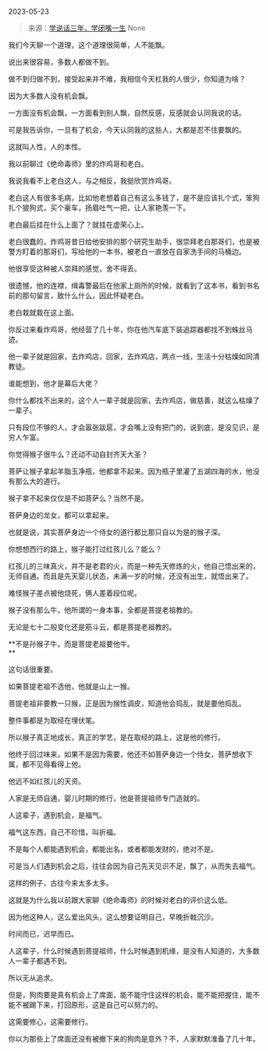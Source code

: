 2023-05-23

> 来源：[学说话三年，学闭嘴一生](http://mp.weixin.qq.com/s?__biz=MzU3NDc5Nzc0NQ==&amp;mid=2247524130&amp;idx=2&amp;sn=660d6332e7cb9faf54ce9d32c3a8e749&amp;chksm=fd2e3dfcca59b4eaa1ada6cfdafba12b2b51c80f1bedaff1e36433459518d17ef8b466bf36a2&amp;scene=127#wechat_redirect)
> None

我们今天聊一个道理，这个道理很简单，人不能飘。  

说出来很容易，多数人都做不到。  

做不到归做不到，接受起来并不难，我相信今天杠我的人很少，你知道为啥？  

因为大多数人没有机会飘。

一方面没有机会飘，一方面看到别人飘，自然反感，反感就会认同我说的话。  

可是我告诉你，一旦有了机会，今天认同我的这些人，大都是忍不住要飘的。  

这就叫人性，人的本性。  

我以前聊过《绝命毒师》里的炸鸡哥和老白。  

我说我看不上老白这人，与之相反，我挺欣赏炸鸡哥。  

老白这人有很多毛病，比如他老想着自己有这么多钱了，是不是应该扎个式，笨狗扎个狼狗式，买个豪车，扬眉吐气一把，让人家艳羡一下。  

老白最后挂在什么上面了？就挂在虚荣心上。  

老白很蠢的，炸鸡哥昔日给他安排的那个研究生助手，很崇拜老白那哥们，也是被警方盯着的那哥们，写给他的一本书，被老白一直放在自家洗手间的马桶边。  

他很享受这种被人崇拜的感觉，舍不得丢。

很遗憾，他的连襟，缉毒警最后在他家上厕所的时候，就看到了这本书，看到书名前的那句留言，致什么什么，因此怀疑老白。

老白栽就栽在这上面。  

你反过来看炸鸡哥，他经营了几十年，你在他汽车底下装追踪器都找不到蛛丝马迹。  

他一辈子就是回家，去炸鸡店，回家，去炸鸡店，两点一线，生活十分枯燥如同清教徒。

谁能想到，他才是幕后大佬？  

你什么都找不出来的，这个人一辈子就是回家，去炸鸡店，做慈善，就这么枯燥了一辈子。  

只有段位不够的人，才会嚣张跋扈，才会嘴上没有把门的，说到底，是没见识，是穷人乍富。

你觉得猴子很牛么？还动不动自封齐天大圣？  

菩萨让猴子拿起羊脂玉净瓶，他都拿不起来。因为瓶子里灌了五湖四海的水，他没有那么大的道行。  

猴子拿不起来仅仅是不如菩萨么？当然不是。  

菩萨身边的龙女，都可以拿起来。

也就是说，其实菩萨身边一个侍女的道行都比那只自以为是的猴子深。

你想想西行的路上，猴子能打过红孩儿么？能么？

红孩儿的三味真火，并不是老君的火，而是一种先天修炼的火，他自己悟出来的，无师自通。而且是先天婴儿状态，未满一岁的时候，还没有出生，就悟出来了。

难怪猴子差点被他烧死，俩人差着段位呢。  

猴子没有那么牛，他所谓的一身本事，全都是菩提老祖教的。  

无论是七十二般变化还是筋斗云，都是菩提老祖教的。  

 **不是孙猴子牛，而是菩提老祖要他牛。  
**

这句话很重要。

如果菩提老祖不选他，他就是山上一猴。

菩提老祖非要教一只猴，正是因为猴性调皮，知道他会捣乱，就是要他捣乱。  

整件事都是为取经在埋伏笔。  

所以猴子真正地成长，真正的学艺，是在取经的路上，这是他的修行。  

他终于回过味来，如果不是因为需要，他还不如菩萨身边一个侍女，菩萨想收下属，都不见得看得上他。  

他远不如红孩儿的天资。

人家是无师自通，婴儿时期的修行，他是菩提祖师专门造就的。  

人这辈子，遇到机会，是福气。  

福气这东西，自己不珍惜，叫折福。

不是每个人都能遇到机会，都能出名，或者都能发财的，绝对不是。

可是当人们遇到机会之后，往往会因为自己先天见识不足，飘了，从而失去福气。  

这样的例子，古往今来太多太多。  

这就是为什么我以前跟大家聊《绝命毒师》的时候对老白的评价这么低。  

因为他这种人，这么爱出风头，这么想要证明自己，早晚折戟沉沙。

时间而已，迟早而已。

人这辈子，什么时候遇到菩提祖师，什么时候遇到机缘，是没有人知道的，大多数人一辈子都遇不到。  

所以无从追求。  

但是，狗肉要是真有机会上了席面，能不能守住这样的机会，能不能把握住，能不能不被踢下来，打回原形，这是自己可以努力的。

这需要修心，这需要修行。  

你以为那些上了席面还没有被撤下来的狗肉是意外？不，人家默默准备了几十年。


